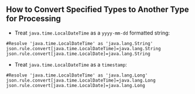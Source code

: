 ## How to Convert Specified Types to Another Type for Processing

   * Treat `java.time.LocalDateTime` as a `yyyy-mm-dd` formatted string:

   ```properties
   #Resolve 'java.time.LocalDateTime' as 'java.lang.String'
   json.rule.convert[java.time.LocalDateTime]=java.lang.String
   json.rule.convert[java.time.LocalDate]=java.lang.String
   ```
   
   * Treat `java.time.LocalDateTime` as a `timestamp`:
   
   ```properties
   #Resolve 'java.time.LocalDateTime' as 'java.lang.Long'
   json.rule.convert[java.time.LocalDateTime]=java.lang.Long
   json.rule.convert[java.time.LocalDate]=java.lang.Long
   ```